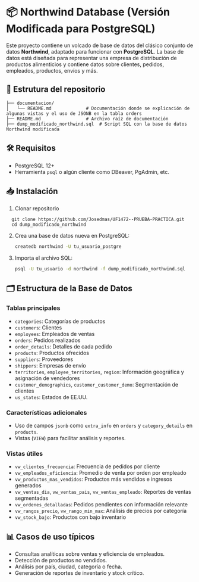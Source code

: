 
# 📦 Northwind Database (Versión Modificada para PostgreSQL)

Este proyecto contiene un volcado de base de datos del clásico conjunto de datos **Northwind**, adaptado para funcionar con **PostgreSQL**. La base de datos está diseñada para representar una empresa de distribución de productos alimenticios y contiene datos sobre clientes, pedidos, empleados, productos, envíos y más.

##  📁 Estrutura del repositorio
```
├── documentacion/
│   └── README.md             # Documentación donde se explicación de algunas vistas y el uso de JSONB en la tabla orders
├── README.md                 # Archivo raíz de documentación
├── dump_modificado_northwind.sql  # Script SQL con la base de datos Northwind modificada
```
## 🛠 Requisitos

- PostgreSQL 12+
- Herramienta `psql` o algún cliente como DBeaver, PgAdmin, etc.

## 📥 Instalación

1. Clonar repositorio
```
  git clone https://github.com/Josedmas/UF1472--PRUEBA-PRACTICA.git
  cd dump_modificado_northwind
```

2. Crea una base de datos nueva en PostgreSQL:
   ```bash
   createdb northwind -U tu_usuario_postgre
   ```

2. Importa el archivo SQL:
   ```bash
   psql -U tu_usuario -d northwind -f dump_modificado_northwind.sql
   ```

## 🗂 Estructura de la Base de Datos

### Tablas principales

- `categories`: Categorías de productos
- `customers`: Clientes
- `employees`: Empleados de ventas
- `orders`: Pedidos realizados
- `order_details`: Detalles de cada pedido
- `products`: Productos ofrecidos
- `suppliers`: Proveedores
- `shippers`: Empresas de envío
- `territories`, `employee_territories`, `region`: Información geográfica y asignación de vendedores
- `customer_demographics`, `customer_customer_demo`: Segmentación de clientes
- `us_states`: Estados de EE.UU.

### Características adicionales

- Uso de campos `jsonb` como `extra_info` en `orders` y `category_details` en `products`.
- Vistas (`VIEW`) para facilitar análisis y reportes.

### Vistas útiles

- `vw_clientes_frecuencia`: Frecuencia de pedidos por cliente
- `vw_empleados_eficiencia`: Promedio de venta por orden por empleado
- `vw_productos_mas_vendidos`: Productos más vendidos e ingresos generados
- `vw_ventas_dia`, `vw_ventas_pais`, `vw_ventas_empleado`: Reportes de ventas segmentadas
- `vw_ordenes_detalladas`: Pedidos pendientes con información relevante
- `vw_rangos_precio`, `vw_rango_min_max`: Análisis de precios por categoría
- `vw_stock_bajo`: Productos con bajo inventario


## 📊 Casos de uso típicos

- Consultas analíticas sobre ventas y eficiencia de empleados.
- Detección de productos no vendidos.
- Análisis por país, ciudad, categoría o fecha.
- Generación de reportes de inventario y stock crítico.

